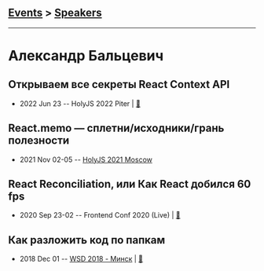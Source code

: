 ## [Events](../README.md) > [Speakers](../speakers.md)
---

# Александр Бальцевич

## Открываем все секреты React Context API
- 2022 Jun 23 -- HolyJS 2022 Piter  | [:notebook:](https://squidex.jugru.team/api/assets/srm/d0efb413-84b5-435a-958e-e238118d8e58/context-api-presentation.pdf)  
## React.memo — сплетни&#x2F;исходники&#x2F;грань полезности
- 2021 Nov 02-05 -- [HolyJS 2021 Moscow](https://www.youtube.com/watch?v=5BEnXU1ma5A)    
## React Reconciliation, или Как React добился 60 fps
- 2020 Sep 23-02 -- Frontend Conf 2020 (Live)  | [:notebook:](https://drive.google.com/file/d/10k2qiJILd-YpudTmPC-3PjZX1i4Bg0fw/view)  
## Как разложить код по папкам
- 2018 Dec 01 -- [WSD 2018 - Минск](https://www.youtube.com/watch?v=Gj0Bi1fDSAY)  | [:notebook:](https://wsd.events/2018/12/01/pres/organize-code.pdf)  
